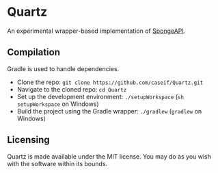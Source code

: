 Quartz
=====

An experimental wrapper-based implementation of [SpongeAPI](https://github.com/SpongePowered/SpongeAPI).

Compilation
-----------

Gradle is used to handle dependencies.

- Clone the repo: `git clone https://github.com/caseif/Quartz.git`
- Navigate to the cloned repo: `cd Quartz`
- Set up the development environment: `./setupWorkspace` (`sh setupWorkspace` on Windows)
- Build the project using the Gradle wrapper: `./gradlew` (`gradlew` on Windows)

Licensing
---------

Quartz is made available under the MIT license. You may do as you wish with the software within its bounds.

